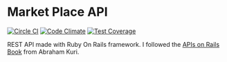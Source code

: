 # Market Place API

[![Circle CI](https://circleci.com/gh/francoprud/marketplace-api.svg?style=svg)](https://circleci.com/gh/francoprud/marketplace-api)
[![Code Climate](https://codeclimate.com/github/francoprud/marketplace-api/badges/gpa.svg)](https://codeclimate.com/github/francoprud/marketplace-api)
[![Test Coverage](https://codeclimate.com/github/francoprud/marketplace-api/badges/coverage.svg)](https://codeclimate.com/github/francoprud/marketplace-api/coverage)

REST API made with Ruby On Rails framework. I followed the [APIs on Rails Book](http://apionrails.icalialabs.com/book) from Abraham Kuri.

